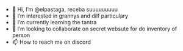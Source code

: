 - 👋 Hi, I’m @elpastaga, receba suuuuuuuuu
- 👀 I’m interested in grannys and dilf particulary
- 🌱 I’m currently learning the tantra
- 💞️ I’m looking to collaborate on secret websute for do inventory of person
- 📫 How to reach me on discord 

